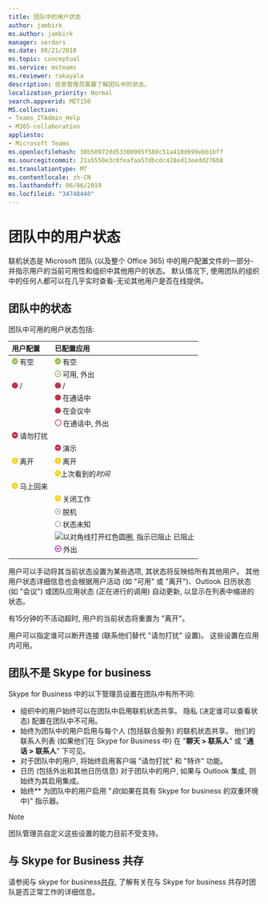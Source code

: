 ```yaml
---
title: 团队中的用户状态
author: jambirk
ms.author: jambirk
manager: serdars
ms.date: 08/21/2018
ms.topic: conceptual
ms.service: msteams
ms.reviewer: rakayala
description: 信息管理员需要了解团队中的状态。
localization_priority: Normal
search.appverid: MET150
MS.collection:
- Teams_ITAdmin_Help
- M365-collaboration
appliesto:
- Microsoft Teams
ms.openlocfilehash: 30b50972dd53300905f580c51a410d699ebb1bff
ms.sourcegitcommit: 21a5550e3c0feafaa57dbcdc428ed13eedd276b8
ms.translationtype: MT
ms.contentlocale: zh-CN
ms.lasthandoff: 06/06/2019
ms.locfileid: "34748440"
---
```

# <a name="user-presence-in-teams"></a>团队中的用户状态

联机状态是 Microsoft 团队 (以及整个 Office 365) 中的用户配置文件的一部分-并指示用户的当前可用性和组织中其他用户的状态。 默认情况下, 使用团队的组织中的任何人都可以在几乎实时查看-无论其他用户是否在线提供。

## <a name="presence-states-in-teams"></a>团队中的状态

团队中可用的用户状态包括:

|用户配置|已配置应用|
|:--- |:---|
| ![稳定绿色的 chek 标记, 指示可用状态](media/Presence_Available.png) 有空|![稳定绿色的 chek 标记, 指示可用状态](media/Presence_Available.png) 有空|
|| ![打开绿色的 chek 标记, 指示可用的 oof](media/Presence_Available_OOF.png) 可用, 外出 |
|  ![红色实心圆圈, 表示占线](media/Presence_Busy.png) / |  ![红色实心圆圈, 表示占线](media/Presence_Busy.png) /  |
|| ![红色实心圆圈, 表示通话中的占线](media/Presence_Busy.png) 在通话中|
|| ![红色实心圆圈, 表示会议中的忙](media/Presence_Busy.png) 在会议中 |
|| ![打开红色圆圈, 指示繁忙的 oof](media/Presence_Busy_OOF.png) 在通话中, 外出|
|  ![带白线的红色圆圈, 指示 "请勿打扰"](media/Presence_DND.png) 请勿打扰 ||
|| ![带有白色线的红色圆圈, 指示演示](media/Presence_DND.png) 演示|
| ![黄色时钟图标, 表示离开](media/Presence_Away.png) 离开| ![黄色时钟图标, 表示离开](media/Presence_Away.png) 离开|
|| ![黄色时钟图标, 指示离开](media/Presence_Away.png)上次看到的*时间*|
|![黄色时钟图标, 表示离开, 马上回来](media/Presence_Away.png) 马上回来| |
|| ![黄色时钟图标, 指示离开、离开工作](media/Presence_Away.png)  关闭工作|
|| ![带有 x 的灰色圆圈, 指示离线](media/Presence_Offline.png) 脱机 |
|| ![打开灰色圆圈, 指示状态未知](media/Presence_Unknown.png) 状态未知|
||![以对角线打开红色圆圈, 指示已阻止](media/Presence_Blocked.png) 已阻止 |
|| ![带箭头的紫色圆圈, 表示外出](media/Presence_OOF.png) 外出|
|||
 
用户可以手动将其当前状态设置为某些选项, 其状态将反映给所有其他用户。 其他用户状态详细信息也会根据用户活动 (如 "可用" 或 "离开")、Outlook 日历状态 (如 "会议") 或团队应用状态 (正在进行的调用) 自动更新, 以显示在列表中缩进的状态。

有15分钟的不活动超时, 用户的当前状态将重置为 "离开"。

用户可以指定谁可以断开连接 (联系他们替代 "请勿打扰" 设置)。 这些设置在应用内可用。

## <a name="teams-is-not-skype-for-business"></a>团队不是 Skype for business

Skype for Business 中的以下管理员设置在团队中有所不同:
- 组织中的用户始终可以在团队中启用联机状态共享。 隐私 (决定谁可以查看状态) 配置在团队中不可用。
- 始终为团队中的用户启用与每个人 (包括联合服务) 的联机状态共享。 他们的联系人列表 (如果他们在 Skype for Business 中) 在 "**聊天 > 联系人**" 或 "**通话 > 联系人**" 下可见。
- 对于团队中的用户, 将始终启用客户端 "请勿打扰" 和 "特许" 功能。
- 日历 (包括外出和其他日历信息) 对于团队中的用户, 如果与 Outlook 集成, 则始终为其启用集成。
- 始终** 为团队中的用户启用 "*自*(如果在具有 Skype for business 的双重环境中)" 指示器。

> [!NOTE]
> 团队管理员自定义这些设置的能力目前不受支持。


## <a name="coexistence-with-skype-for-business"></a>与 Skype for Business 共存

请参阅与 skype for business[共存](coexistence-chat-calls-presence.md), 了解有关在与 Skype for business 共存时团队是否正常工作的详细信息。 

